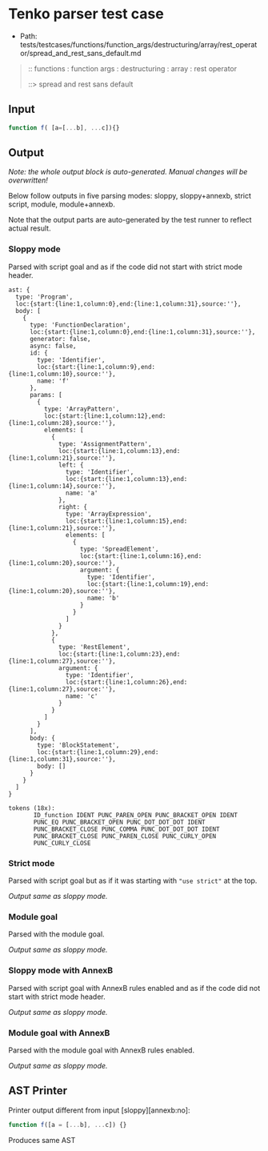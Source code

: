 # Tenko parser test case

- Path: tests/testcases/functions/function_args/destructuring/array/rest_operator/spread_and_rest_sans_default.md

> :: functions : function args : destructuring : array : rest operator
>
> ::> spread and rest sans default

## Input

`````js
function f( [a=[...b], ...c]){}
`````

## Output

_Note: the whole output block is auto-generated. Manual changes will be overwritten!_

Below follow outputs in five parsing modes: sloppy, sloppy+annexb, strict script, module, module+annexb.

Note that the output parts are auto-generated by the test runner to reflect actual result.

### Sloppy mode

Parsed with script goal and as if the code did not start with strict mode header.

`````
ast: {
  type: 'Program',
  loc:{start:{line:1,column:0},end:{line:1,column:31},source:''},
  body: [
    {
      type: 'FunctionDeclaration',
      loc:{start:{line:1,column:0},end:{line:1,column:31},source:''},
      generator: false,
      async: false,
      id: {
        type: 'Identifier',
        loc:{start:{line:1,column:9},end:{line:1,column:10},source:''},
        name: 'f'
      },
      params: [
        {
          type: 'ArrayPattern',
          loc:{start:{line:1,column:12},end:{line:1,column:28},source:''},
          elements: [
            {
              type: 'AssignmentPattern',
              loc:{start:{line:1,column:13},end:{line:1,column:21},source:''},
              left: {
                type: 'Identifier',
                loc:{start:{line:1,column:13},end:{line:1,column:14},source:''},
                name: 'a'
              },
              right: {
                type: 'ArrayExpression',
                loc:{start:{line:1,column:15},end:{line:1,column:21},source:''},
                elements: [
                  {
                    type: 'SpreadElement',
                    loc:{start:{line:1,column:16},end:{line:1,column:20},source:''},
                    argument: {
                      type: 'Identifier',
                      loc:{start:{line:1,column:19},end:{line:1,column:20},source:''},
                      name: 'b'
                    }
                  }
                ]
              }
            },
            {
              type: 'RestElement',
              loc:{start:{line:1,column:23},end:{line:1,column:27},source:''},
              argument: {
                type: 'Identifier',
                loc:{start:{line:1,column:26},end:{line:1,column:27},source:''},
                name: 'c'
              }
            }
          ]
        }
      ],
      body: {
        type: 'BlockStatement',
        loc:{start:{line:1,column:29},end:{line:1,column:31},source:''},
        body: []
      }
    }
  ]
}

tokens (18x):
       ID_function IDENT PUNC_PAREN_OPEN PUNC_BRACKET_OPEN IDENT
       PUNC_EQ PUNC_BRACKET_OPEN PUNC_DOT_DOT_DOT IDENT
       PUNC_BRACKET_CLOSE PUNC_COMMA PUNC_DOT_DOT_DOT IDENT
       PUNC_BRACKET_CLOSE PUNC_PAREN_CLOSE PUNC_CURLY_OPEN
       PUNC_CURLY_CLOSE
`````

### Strict mode

Parsed with script goal but as if it was starting with `"use strict"` at the top.

_Output same as sloppy mode._

### Module goal

Parsed with the module goal.

_Output same as sloppy mode._

### Sloppy mode with AnnexB

Parsed with script goal with AnnexB rules enabled and as if the code did not start with strict mode header.

_Output same as sloppy mode._

### Module goal with AnnexB

Parsed with the module goal with AnnexB rules enabled.

_Output same as sloppy mode._

## AST Printer

Printer output different from input [sloppy][annexb:no]:

````js
function f([a = [...b], ...c]) {}
````

Produces same AST
